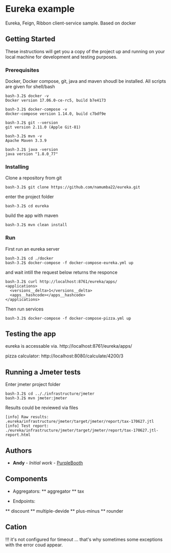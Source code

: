 # Eureka example
Eureka, Feign, Ribbon client-service sample. Based on docker

## Getting Started
These instructions will get you a copy of the project up and running on your local machine for development and testing purposes.

### Prerequisites

Docker, Docker compose, git, java and maven shoudl be installed. All scripts are given for shell/bash

```
bash-3.2$ docker -v
Docker version 17.06.0-ce-rc5, build b7e4173

bash-3.2$ docker-compose -v
docker-compose version 1.14.0, build c7bdf9e

bash-3.2$ git --version
git version 2.11.0 (Apple Git-81)

bash-3.2$ mvn -v
Apache Maven 3.3.9

bash-3.2$ java -version
java version "1.8.0_77"
```

### Installing

Clone a repository from git

```
bash-3.2$ git clone https://github.com/namumba22/eureka.git
```

enter the project folder
```
bash-3.2$ cd eureka
```

build the app with maven
```
bash-3.2$ mvn clean install
```

### Run

First run an eureka server

```
bash-3.2$ cd ./docker
bash-3.2$ docker-compose -f docker-compose-eureka.yml up
```

and wait intill the request below returns the responce
```
bash-3.2$ curl http://localhost:8761/eureka/apps/
<applications>
  <versions__delta>1</versions__delta>
  <apps__hashcode></apps__hashcode>
</applications>
```

Then run services

```
bash-3.2$ docker-compose -f docker-compose-pizza.yml up
```

## Testing the app

eureka is accessable via.
http://localhost:8761/eureka/apps/

pizza calculator:
http://localhost:8080/calculate/4200/3

## Running a Jmeter tests

Enter jmeter project folder

```
bash-3.2$ cd .././infrastructure/jmeter
bash-3.2$ mvn jmeter:jmeter
```

Results could be reviewed via files

```
[info] Raw results: .eureka/infrastructure/jmeter/target/jmeter/report/tax-170627.jtl
[info] Test report: ./eureka/infrastructure/jmeter/target/jmeter/report/tax-170627.jtl-report.html
```

## Authors

* **Andy** - *Initial work* - [PurpleBooth](https://github.com/namumba22/)

## Components

* Aggregators:
** aggregator
** tax

* Endpoints:

** discount
** multiple-devide
** plus-minus
** rounder

## Cation

!!! it's not configured for timeout ... that's why sometimes some exceptions with the error coud appear.


